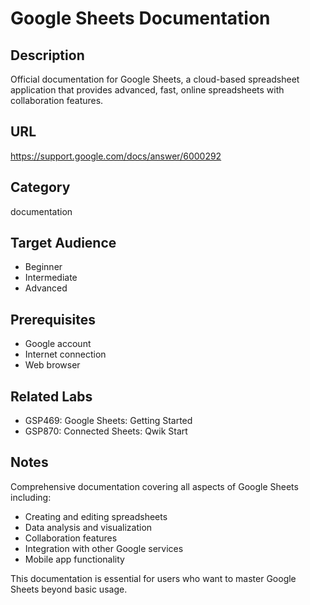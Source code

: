 # Google Sheets Documentation

## Description
Official documentation for Google Sheets, a cloud-based spreadsheet application that provides advanced, fast, online spreadsheets with collaboration features.

## URL
https://support.google.com/docs/answer/6000292

## Category
documentation

## Target Audience
- Beginner
- Intermediate
- Advanced

## Prerequisites
- Google account
- Internet connection
- Web browser

## Related Labs
- GSP469: Google Sheets: Getting Started
- GSP870: Connected Sheets: Qwik Start

## Notes
Comprehensive documentation covering all aspects of Google Sheets including:
- Creating and editing spreadsheets
- Data analysis and visualization
- Collaboration features
- Integration with other Google services
- Mobile app functionality

This documentation is essential for users who want to master Google Sheets beyond basic usage.
